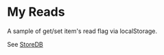 My Reads
=======

A sample of get/set item's read flag via localStorage.

See [StoreDB](https://github.com/djyde/StoreDB "StoreDB")